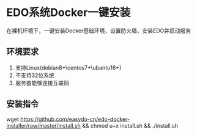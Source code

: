 # EDO系统Docker一键安装

在裸机环境下，一键安装Docker基础环境，设置防火墙，安装EDO并启动服务

## 环境要求

1. 支持Linux(debian8+\centos7+\ubantu16+)
2. 不支持32位系统
3. 服务器能够连接互联网

## 安装指令

  wget https://github.com/easydo-cn/edo-docker-installer/raw/master/install.sh && chmod u+x install.sh && ./install.sh
  
